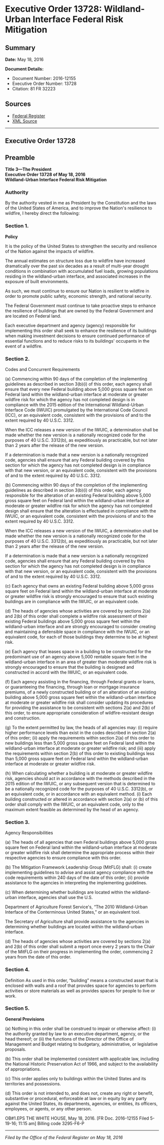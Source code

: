 # Executive Order 13728: Wildland-Urban Interface Federal Risk Mitigation

## Summary

**Date:** May 18, 2016

**Document Details:**
- Document Number: 2016-12155
- Executive Order Number: 13728
- Citation: 81 FR 32223

## Sources
- [Federal Register](https://www.federalregister.gov/documents/2016/05/20/2016-12155/wildland-urban-interface-federal-risk-mitigation)
- [XML Source](https://www.federalregister.gov/documents/full_text/xml/2016/05/20/2016-12155.xml)

---

## Executive Order 13728

## Preamble

**Title 3—The President**  
**Executive Order 13728 of May 18, 2016**  
**Wildland-Urban Interface Federal Risk Mitigation**

### Authority

By the authority vested in me as President by the Constitution and the laws of the United States of America, and to improve the Nation's resilience to wildfire, I hereby direct the following:
### Section 1.

**Policy**

It is the policy of the United States to strengthen the security and resilience of the Nation against the impacts of wildfire.

The annual estimates on structure loss due to wildfire have increased dramatically over the past six decades as a result of multi-year drought conditions in combination with accumulated fuel loads, growing populations residing in the wildland-urban interface, and associated increases in the exposure of built environments.

As such, we must continue to ensure our Nation is resilient to wildfire in order to promote public safety, economic strength, and national security.

The Federal Government must continue to take proactive steps to enhance the resilience of buildings that are owned by the Federal Government and are located on Federal land.

Each executive department and agency (agency) responsible for implementing this order shall seek to enhance the resilience of its buildings when making investment decisions to ensure continued performance of essential functions and to reduce risks to its buildings' occupants in the event of a wildfire.
### Section 2.

Codes and Concurrent Requirements

(a) Commencing within 90 days of the completion of the implementing guidelines as described in section 3(b)(i) of this order, each agency shall ensure that every new Federal building above 5,000 gross square feet on Federal land within the wildland-urban interface at moderate or greater wildfire risk for which the agency has not completed design is in compliance with the 2015 edition of the International Wildland-Urban Interface Code (IWUIC) promulgated by the International Code Council (ICC), or an equivalent code, consistent with the provisions of and to the extent required by 40 U.S.C. 3312.

When the ICC releases a new version of the IWUIC, a determination shall be made whether the new version is a nationally recognized code for the purposes of 40 U.S.C. 3312(b), as expeditiously as practicable, but not later than 2 years after the release of the new version.

If a determination is made that a new version is a nationally recognized code, agencies shall ensure that any Federal building covered by this section for which the agency has not completed design is in compliance with that new version, or an equivalent code, consistent with the provisions of and to the extent required by 40 U.S.C. 3312.

(b) Commencing within 90 days of the completion of the implementing guidelines as described in section 3(b)(i) of this order, each agency responsible for the alteration of an existing Federal building above 5,000 gross square feet on Federal land within the wildland-urban interface at moderate or greater wildfire risk for which the agency has not completed design shall ensure that the alteration is effectuated in compliance with the IWUIC, or an equivalent code, consistent with the provisions of and to the extent required by 40 U.S.C. 3312.

When the ICC releases a new version of the IWUIC, a determination shall be made whether the new version is a nationally recognized code for the purposes of 40 U.S.C. 3312(b), as expeditiously as practicable, but not later than 2 years after the release of the new version.

If a determination is made that a new version is a nationally recognized code, agencies shall ensure that any Federal building covered by this section 
for which the agency has not completed design is in compliance with that new version, or an equivalent code, consistent with the provisions of and to the extent required by 40 U.S.C. 3312.

(c) Each agency that owns an existing Federal building above 5,000 gross square feet on Federal land within the wildland-urban interface at moderate or greater wildfire risk is strongly encouraged to ensure that such existing buildings are in compliance with the IWUIC, or an equivalent code.

(d) The heads of agencies whose activities are covered by sections 2(a) and 2(b) of this order shall complete a wildfire risk assessment of their existing Federal buildings above 5,000 gross square feet within the wildland-urban interface and are strongly encouraged to consider creating and maintaining a defensible space in compliance with the IWUIC, or an equivalent code, for each of those buildings they determine to be at highest risk.

(e) Each agency that leases space in a building to be constructed for the predominant use of an agency above 5,000 rentable square feet in the wildland-urban interface in an area of greater than moderate wildfire risk is strongly encouraged to ensure that the building is designed and constructed in accord with the IWUIC, or an equivalent code.

(f) Each agency assisting in the financing, through Federal grants or loans, or guaranteeing the financing, through loan or mortgage insurance premiums, of a newly constructed building or of an alteration of an existing building above 5,000 gross square feet within the wildland-urban interface at moderate or greater wildfire risk shall consider updating its procedures for providing the assistance to be consistent with sections 2(a) and 2(b) of this order, to ensure appropriate consideration of wildfire-resistant design and construction.

(g) To the extent permitted by law, the heads of all agencies may:
    (i) require higher performance levels than exist in the codes described in section 2(a) of this order;
    (ii) apply the requirements within section 2(a) of this order to new buildings less than 5,000 gross square feet on Federal land within the wildland-urban interface at moderate or greater wildfire risk; and
    (iii) apply the requirements within section 2(b) of this order to existing buildings less than 5,000 gross square feet on Federal land within the wildland-urban interface at moderate or greater wildfire risk.

(h) When calculating whether a building is at moderate or greater wildfire risk, agencies should act in accordance with the methods described in the 2015 edition of the IWUIC, or any subsequent version that is determined to be a nationally recognized code for the purposes of 40 U.S.C. 3312(b), or an equivalent code, or in accordance with an equivalent method.
    (i) Each building constructed or altered in accordance with section 2(a) or (b) of this order shall comply with the IWUIC, or an equivalent code, only to the maximum extent feasible as determined by the head of an agency.
### Section 3.

Agency Responsibilities

(a) The heads of all agencies that own Federal buildings above 5,000 gross square feet on Federal land within the wildland-urban interface at moderate or greater wildfire risk shall determine the appropriate process within their respective agencies to ensure compliance with this order.

(b) The Mitigation Framework Leadership Group (MitFLG) shall:
    (i) create implementing guidelines to advise and assist agency compliance with the code requirements within 240 days of the date of this order;
    (ii) provide assistance to the agencies in interpreting the implementing guidelines.

(c) When determining whether buildings are located within the wildland-urban interface, agencies shall use the U.S.

Department of Agriculture Forest Service's, “The 2010 Wildland-Urban Interface of the Conterminous United 
States,” or an equivalent tool.

The Secretary of Agriculture shall provide assistance to the agencies in determining whether buildings are located within the wildland-urban interface.

(d) The heads of agencies whose activities are covered by sections 2(a) and 2(b) of this order shall submit a report once every 2 years to the Chair of the MitFLG on their progress in implementing the order, commencing 2 years from the date of this order.
### Section 4.

Definition
As used in this order, “building” means a constructed asset that is enclosed with walls and a roof that provides space for agencies to perform activities or store materials as well as provides spaces for people to live or work.
### Section 5.

**General Provisions**

(a) Nothing in this order shall be construed to impair or otherwise affect:
    (i) the authority granted by law to an executive department, agency, or the head thereof; or
    (ii) the functions of the Director of the Office of Management and Budget relating to budgetary, administrative, or legislative proposals.

(b) This order shall be implemented consistent with applicable law, including the National Historic Preservation Act of 1966, and subject to the availability of appropriations.

(c) This order applies only to buildings within the United States and its territories and possessions.

(d) This order is not intended to, and does not, create any right or benefit, substantive or procedural, enforceable at law or in equity by any party against the United States, its departments, agencies, or entities, its officers, employees, or agents, or any other person.

OB#1.EPS
THE WHITE HOUSE,
May 18, 2016.
[FR Doc. 2016-12155 
Filed 5-19-16; 11:15 am]
Billing code 3295-F6-P

---

*Filed by the Office of the Federal Register on May 18, 2016*
